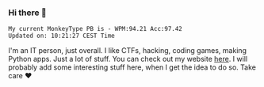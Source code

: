 ### Hi there 👋
<!-- PB START -->
```
My current MonkeyType PB is - WPM:94.21 Acc:97.42
Updated on: 10:21:27 CEST Time
```
<!-- PB END -->
I'm an IT person, just overall. I like CTFs, hacking, coding games, making Python apps. Just a lot of stuff.
You can check out my website [here](https://skill3472.github.io/).
I will probably add some interesting stuff here, when I get the idea to do so. Take care ❤️
